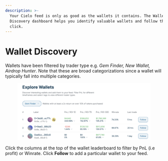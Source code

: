 ```yaml
---
description: >-
  Your Cielo feed is only as good as the wallets it contains. The Wallet
  Discovery dashboard helps you identify valuable wallets and follow them in one
  click.
---
```


# Wallet Discovery

Wallets have been filtered by trader type e.g. _Gem Finder, New Wallet, Airdrop Hunter_. Note that these are broad categorizations since a wallet will typically fall into multiple categories.

<figure><img src=".gitbook/assets/Screenshot 2024-03-02 at 16.31.13.png" alt=""><figcaption></figcaption></figure>

Click the columns at the top of the wallet leaderboard to filter by PnL (i.e profit) or Winrate. Click **Follow** to add a particular wallet to your feed.
